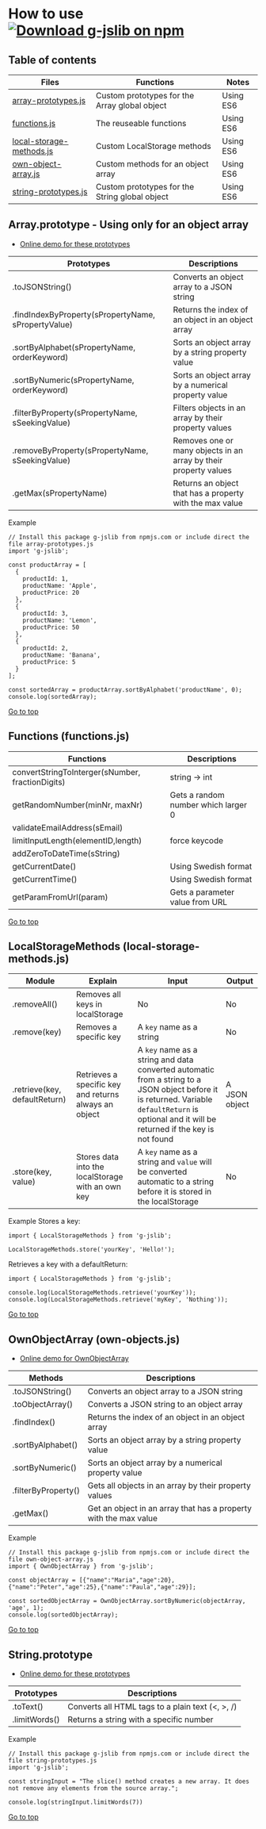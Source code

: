 # How to use [![Download g-jslib on npm](https://img.shields.io/npm/v/g-jslib.svg?style=flat)](https://www.npmjs.com/package/g-jslib)
## Table of contents
|Files|Functions|Notes|
|----|----|----|
|[array-prototypes.js](#arrayprototype---using-only-for-object-array)|Custom prototypes for the Array global object|Using ES6|
|[functions.js](#functions-functionsjs)|The reuseable functions|Using ES6|
|[local-storage-methods.js](#localstoragemethods-local-storage-methodsjs)|Custom LocalStorage methods|Using ES6|
|[own-object-array.js](#ownobjectarray-own-objectsjs)|Custom methods for an object array|Using ES6|
|[string-prototypes.js](#stringprototype)|Custom prototypes for the String global object|Using ES6|

## Array.prototype - Using only for an object array
* [Online demo for these prototypes](https://codepen.io/khois/pen/KxRPGX)

|Prototypes|Descriptions|
|---|---|
|.toJSONString()|Converts an object array to a JSON string|
|.findIndexByProperty(sPropertyName, sPropertyValue)|Returns the index of an object in an object array|
|.sortByAlphabet(sPropertyName, orderKeyword)|Sorts an object array by a string property value|
|.sortByNumeric(sPropertyName, orderKeyword)|Sorts an object array by a numerical property value|
|.filterByProperty(sPropertyName, sSeekingValue)|Filters objects in an array by their property values|
|.removeByProperty(sPropertyName, sSeekingValue)|Removes one or many objects in an array by their property values|
|.getMax(sPropertyName)|Returns an object that has a property with the max value|

Example
````
// Install this package g-jslib from npmjs.com or include direct the file array-prototypes.js
import 'g-jslib';

const productArray = [
  {
    productId: 1,
    productName: 'Apple',
    productPrice: 20
  },
  {
    productId: 3,
    productName: 'Lemon',
    productPrice: 50
  },
  {
    productId: 2,
    productName: 'Banana',
    productPrice: 5
  }
];

const sortedArray = productArray.sortByAlphabet('productName', 0);
console.log(sortedArray);
````

[Go to top](#how-to-use)

## Functions (functions.js)
|Functions|Descriptions|
|---|---|
|convertStringToInterger(sNumber, fractionDigits)| string -> int|
|getRandomNumber(minNr, maxNr)|Gets a random number which larger 0|
|validateEmailAddress(sEmail)||
|limitInputLength(elementID,length)|force keycode|
|addZeroToDateTime(sString)||
|getCurrentDate()|Using Swedish format|
|getCurrentTime()|Using Swedish format|
|getParamFromUrl(param)|Gets a parameter value from URL|

[Go to top](#how-to-use)


## LocalStorageMethods (local-storage-methods.js)
| Module | Explain | Input | Output |
|---|---|---|---|
| .removeAll() | Removes all keys in localStorage | No | No |
| .remove(key) | Removes a specific key | A `key` name as a string | No |
| .retrieve(key, defaultReturn) | Retrieves a specific key and returns always an object | A `key` name as a string and data converted automatic from a string to a JSON object before it is returned. Variable `defaultReturn` is optional and it will be returned if the key is not found | A JSON object |
| .store(key, value) | Stores data into the localStorage with an own key | A `key` name as a string and `value` will be converted automatic to a string before it is stored in the localStorage | No |

Example
Stores a key:
````
import { LocalStorageMethods } from 'g-jslib';

LocalStorageMethods.store('yourKey', 'Hello!');
````

Retrieves a key with a defaultReturn:
````
import { LocalStorageMethods } from 'g-jslib';

console.log(LocalStorageMethods.retrieve('yourKey'));
console.log(LocalStorageMethods.retrieve('myKey', 'Nothing'));
````

[Go to top](#how-to-use)

## OwnObjectArray (own-objects.js)
* [Online demo for OwnObjectArray](https://codepen.io/khois/pen/oEJqra)

|Methods|Descriptions|
|---|---|
|.toJSONString()|Converts an object array to a JSON string|
|.toObjectArray()|Converts a JSON string to an object array|
|.findIndex()|Returns the index of an object in an object array|
|.sortByAlphabet()|Sorts an object array by a string property value|
|.sortByNumeric()|Sorts an object array by a numerical property value|
|.filterByProperty()|Gets all objects in an array by their property values|
|.getMax()|Get an object in an array that has a property with the max value|

Example
````
// Install this package g-jslib from npmjs.com or include direct the file own-object-array.js
import { OwnObjectArray } from 'g-jslib';

const objectArray = [{"name":"Maria","age":20},{"name":"Peter","age":25},{"name":"Paula","age":29}];

const sortedObjectArray = OwnObjectArray.sortByNumeric(objectArray, 'age', 1);
console.log(sortedObjectArray);
````

[Go to top](#how-to-use)


## String.prototype
* [Online demo for these prototypes](https://codepen.io/khois/pen/rdMQQq)

|Prototypes|Descriptions|
|---|---|
|.toText()|Converts all HTML tags to a plain text (<, >, /)|
|.limitWords()|Returns a string with a specific number|

Example
````
// Install this package g-jslib from npmjs.com or include direct the file string-prototypes.js
import 'g-jslib';

const stringInput = "The slice() method creates a new array. It does not remove any elements from the source array.";

console.log(stringInput.limitWords(7))
````

[Go to top](#how-to-use)

